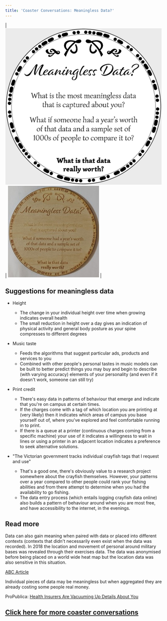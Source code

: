 ```yaml
---
title: 'Coaster Conversations: Meaningless Data?'
---
```


| ![Coaster5](coasters/img/coaster5.png) |  ![Coaster5](coasters/img/physical5.jpg) |


## Suggestions for meaningless data

* Height
    * The change in your individual height over time when growing indicates overall health
    * The small reduction in height over a day gives an indication of physical activity and general body posture as your spine compresses to different degrees

* Music taste
    * Feeds the algorithms that suggest particular ads, products and services to you
    * Combined with other people's personal tastes in music models can be built to better predict things you may buy and begin to describe (with varying accuracy) elements of your personality (and even if it doesn't work, someone can still try)

* Print credit
    * There's easy data in patterns of behaviour that emerge and indicate that you're on campus at certain times.
    * If the charges come with a tag of which location you are printing at (very likely) then it indicates which areas of campus you base yourself out of, where you've explored and feel comfortable running in to print.
    * If there is a queue at a printer (continuous charges coming from a specific machine) your use of it indicates a willingness to wait in lines or using a printer in an adjacent location indicates a preference to seek alternative solutions.

* "The Victorian government tracks individual crayfish tags that I request and use"
    * That's a good one, there's obviously value to a research project somewhere about the crayfish themselves. However, your patterns over a year compared to other people could rank your fishing abilities and from there attempt to determine when you had the availability to go fishing. 
    * The data entry process (which entails logging crayfish data online) also builds a pattern of behaviour around when you are most free, and have accessibility to the internet, in the evenings.



## Read more

Data can also gain meaning when paired with data or placed into different contexts (contexts that didn't necessarily even exist when the data was recorded). In 2018 the location and movement of personal around military bases was revealed through their exercises data. The data was anonymised before being placed on a world wide heat map but the location data was also sensitive in this situation. 

[ABC Article](https://www.abc.net.au/news/science/2018-01-29/strava-heat-map-shows-military-bases-and-supply-routes/9369490)


Individual pieces of data may be meaningless but when aggregated they are already costing some people real money.

ProPublica: [Health Insurers Are Vacuuming Up Details About You](https://www.propublica.org/article/health-insurers-are-vacuuming-up-details-about-you-and-it-could-raise-your-rates)



## [Click here for more coaster conversations](./coasters)